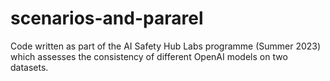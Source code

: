 # scenarios-and-pararel
Code written as part of the AI Safety Hub Labs programme (Summer 2023) which assesses the consistency of different OpenAI models on two datasets.
